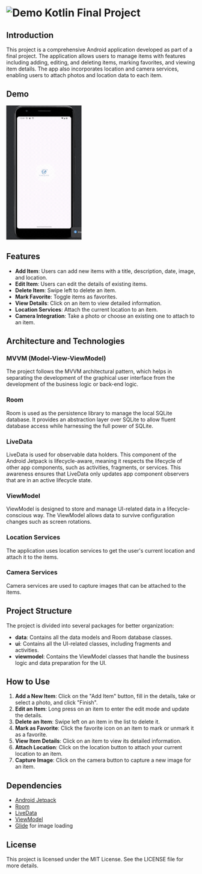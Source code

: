 # <img src="https://camo.githubusercontent.com/706cc53b847c2b66059eb03838685821201433afa0a9896f96e5de45672986af/68747470733a2f2f656e637279707465642d74626e302e677374617469632e636f6d2f696d616765733f713d74626e3a414e6439476354326f5338495a632d4c75576b395a734c5578385f646531416e4c34375f76786a53316162632d62356678316a64386b46505f464b776179433067744a744c786f7763596f26757371703d434155" width="50" alt="Demo"> Kotlin Final Project




## Introduction

This project is a comprehensive Android application developed as part of a final project. The application allows users to manage items with features including adding, editing, and deleting items, marking favorites, and viewing item details. The app also incorporates location and camera services, enabling users to attach photos and location data to each item.

## Demo

<img src="screen-recorder.gif" width="200" alt="Demo">

## Features

- **Add Item**: Users can add new items with a title, description, date, image, and location.
- **Edit Item**: Users can edit the details of existing items.
- **Delete Item**: Swipe left to delete an item.
- **Mark Favorite**: Toggle items as favorites.
- **View Details**: Click on an item to view detailed information.
- **Location Services**: Attach the current location to an item.
- **Camera Integration**: Take a photo or choose an existing one to attach to an item.

## Architecture and Technologies

### MVVM (Model-View-ViewModel)

The project follows the MVVM architectural pattern, which helps in separating the development of the graphical user interface from the development of the business logic or back-end logic.

### Room

Room is used as the persistence library to manage the local SQLite database. It provides an abstraction layer over SQLite to allow fluent database access while harnessing the full power of SQLite.

### LiveData

LiveData is used for observable data holders. This component of the Android Jetpack is lifecycle-aware, meaning it respects the lifecycle of other app components, such as activities, fragments, or services. This awareness ensures that LiveData only updates app component observers that are in an active lifecycle state.

### ViewModel

ViewModel is designed to store and manage UI-related data in a lifecycle-conscious way. The ViewModel allows data to survive configuration changes such as screen rotations.

### Location Services

The application uses location services to get the user's current location and attach it to the items.

### Camera Services

Camera services are used to capture images that can be attached to the items.

## Project Structure

The project is divided into several packages for better organization:

- **data**: Contains all the data models and Room database classes.
- **ui**: Contains all the UI-related classes, including fragments and activities.
- **viewmodel**: Contains the ViewModel classes that handle the business logic and data preparation for the UI.

## How to Use

1. **Add a New Item**: Click on the "Add Item" button, fill in the details, take or select a photo, and click "Finish".
2. **Edit an Item**: Long press on an item to enter the edit mode and update the details.
3. **Delete an Item**: Swipe left on an item in the list to delete it.
4. **Mark as Favorite**: Click the favorite icon on an item to mark or unmark it as a favorite.
5. **View Item Details**: Click on an item to view its detailed information.
6. **Attach Location**: Click on the location button to attach your current location to an item.
7. **Capture Image**: Click on the camera button to capture a new image for an item.

## Dependencies

- [Android Jetpack](https://developer.android.com/jetpack)
- [Room](https://developer.android.com/jetpack/androidx/releases/room)
- [LiveData](https://developer.android.com/topic/libraries/architecture/livedata)
- [ViewModel](https://developer.android.com/topic/libraries/architecture/viewmodel)
- [Glide](https://github.com/bumptech/glide) for image loading

## License

This project is licensed under the MIT License. See the LICENSE file for more details.

